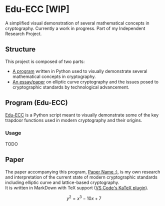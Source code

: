 # Edu-ECC [WIP]

A simplified visual demonstration of several mathematical concepts in cryptography. Currently a work in progress. Part of my Independent Research Project. <!-- 1x -->


## Structure

This project is composed of two parts:
- [A program](#program-edu-ecc) written in Python used to visually demonstrate several mathematical concepts in cryptography. <!-- 2x -->
- [An essay/paper](#paper) <!-- FIX: essay or paper? --> on elliptic curve cryptography and the issues posed to cryptographic standards by technological advancement.


## Program (Edu-ECC)

[Edu-ECC](src/main.py) is a Python script meant to visually demonstrate some of the key trapdoor functions used in modern cryptography and their origins. <!-- 3x... -->
<!-- TODO: DRY -->

### Usage

TODO <!-- instructions -->


## Paper

The paper accompanying this program, [Paper Name :)](./utils/paperName.md), is my own research and interpretation of the current state of modern cryptographic standards including elliptic curve and lattice-based cryptography.  
It is written in MarkDown with TeX support ([VS Code's KaTeX plugin](https://github.com/microsoft/vscode-markdown-it-katex)). <!-- REMEMBER to export to PDF or something w pandoc -->


$$  y^2 = x^3 -10x + 7  $$